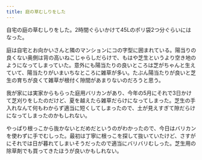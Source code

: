 ```yaml
---
title: 庭の草むしりをした
---
```


自宅の庭の草むしりをした。2時間ぐらいかけて45Lのポリ袋2つ分ぐらいにはなった。

庭は自宅とお向かいさんと隣のマンションにコの字型に囲まれている。陽当りの良くない奥側は背の高いねこじゃらしだらけで、もはや芝生というより空き地のようになってしまっていた。意外にも陽当たりの良いところは芝がちゃんと生えていて、陽当たりがいまいちなところに雑草が多い。たぶん陽当たりが良いと芝生の育ちが良くて雑草が根付く隙間があまりないのだろうと思う。

我が家には実家からもらった庭用バリカンがあり、今年の5月にそれで3日かけて芝刈りをしたのだけど、夏を越えたら雑草だらけになってしまった。芝生の手入れなんて何もわからず適当に短くしてしまったので、土が見えすぎて隙だらけになってしまったのかもしれない。

やっぱり根っこから抜かないとだめだというのがわかったので、今日はバリカンを使わずに手でむしった。最初は丁寧に根っこを探して抜いていたけど、さすがにそれでは日が暮れてしまいそうだったので適当にバリバリむしった。芝生用の除草剤でも買ってきたほうが良いかもしれない。
